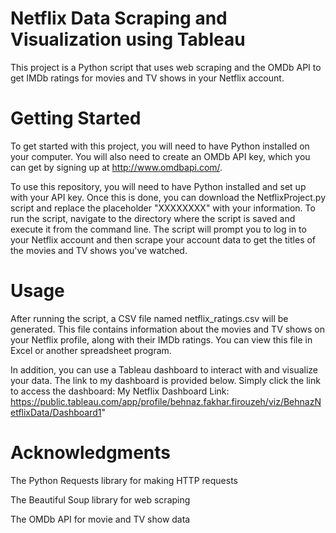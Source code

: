 # Netflix Data Scraping and Visualization using Tableau
This project is a Python script that uses web scraping and the OMDb API to get IMDb ratings for movies and TV shows in your Netflix account.

# Getting Started
To get started with this project, you will need to have Python installed on your computer. You will also need to create an OMDb API key, which you can get by signing up at http://www.omdbapi.com/.

To use this repository, you will need to have Python installed and set up with your API key. Once this is done, you can download the NetflixProject.py script and replace the placeholder "XXXXXXXX" with your information. To run the script, navigate to the directory where the script is saved and execute it from the command line. The script will prompt you to log in to your Netflix account and then scrape your account data to get the titles of the movies and TV shows you've watched.

# Usage
After running the script, a CSV file named netflix_ratings.csv will be generated. This file contains information about the movies and TV shows on your Netflix profile, along with their IMDb ratings. You can view this file in Excel or another spreadsheet program.

In addition, you can use a Tableau dashboard to interact with and visualize your data. The link to my dashboard is provided below. Simply click the link to access the dashboard:
My Netflix Dashboard Link: https://public.tableau.com/app/profile/behnaz.fakhar.firouzeh/viz/BehnazNetflixData/Dashboard1"

# Acknowledgments
The Python Requests library for making HTTP requests

The Beautiful Soup library for web scraping

The OMDb API for movie and TV show data

